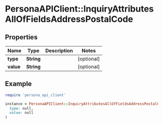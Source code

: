 # PersonaAPIClient::InquiryAttributesAllOfFieldsAddressPostalCode

## Properties

| Name | Type | Description | Notes |
| ---- | ---- | ----------- | ----- |
| **type** | **String** |  | [optional] |
| **value** | **String** |  | [optional] |

## Example

```ruby
require 'persona_api_client'

instance = PersonaAPIClient::InquiryAttributesAllOfFieldsAddressPostalCode.new(
  type: null,
  value: null
)
```


